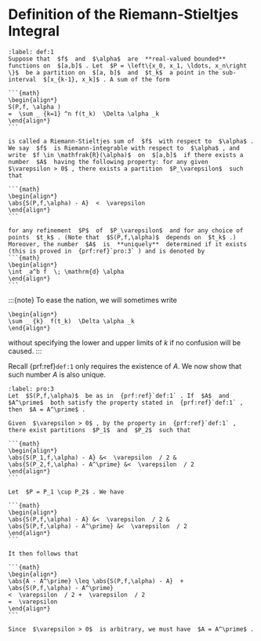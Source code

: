 # Definition of the Riemann-Stieltjes Integral

````{prf:definition}
:label: def:1
Suppose that  $f$  and  $\alpha$  are  **real-valued bounded**  functions on  $[a,b]$ . Let  $P = \left\{x_0, x_1, \ldots, x_n\right \}$  be a partition on  $[a, b]$  and  $t_k$  a point in the sub-interval  $[x_{k-1}, x_k]$ . A sum of the form

```{math}
\begin{align*}
S(P,f, \alpha )
=  \sum _ {k=1} ^n f(t_k)  \Delta \alpha _k
\end{align*}
```

is called a Riemann-Stieltjes sum of  $f$  with respect to  $\alpha$ . We say  $f$  is Riemann-integrable with respect to  $\alpha$ , and write  $f \in \mathfrak{R}(\alpha)$  on  $[a,b]$  if there exists a number  $A$  having the following property: for any given  $\varepsilon > 0$ , there exists a partition  $P_\varepsilon$  such that

```{math}
\begin{align*}
\abs{S(P,f,\alpha) - A}  <  \varepsilon
\end{align*}
```

for any refinement  $P$  of  $P_\varepsilon$  and for any choice of points  $t_k$ . (Note that  $S(P,f,\alpha)$  depends on  $t_k$ .) Moreover, the number  $A$  is  **uniquely**  determined if it exists (this is proved in  {prf:ref}`pro:3` ) and is denoted by
```{math}
\begin{align*}
\int _a^b f  \; \mathrm{d} \alpha
\end{align*}
```
````

:::{note}
To ease the nation, we will sometimes write

```{math}
\begin{align*}
\sum _ {k}  f(t_k)  \Delta \alpha _k
\end{align*}
```

without specifying the lower and upper limits of  $k$  if no confusion will be caused.
:::


Recall {prf:ref}`def:1` only requires the existence of $A$. We now show that such number $A$ is also unique.


````{prf:proposition}
:label: pro:3
Let  $S(P,f,\alpha)$  be as in  {prf:ref}`def:1` . If  $A$  and  $A^\prime$  both satisfy the property stated in  {prf:ref}`def:1` , then  $A = A^\prime$ .
````

````{prf:proof}
Given  $\varepsilon > 0$ , by the property in  {prf:ref}`def:1` , there exist partitions  $P_1$  and  $P_2$  such that

```{math}
\begin{align*}
\abs{S(P_1,f,\alpha) - A} &<  \varepsilon  / 2 &
\abs{S(P_2,f,\alpha) - A^\prime} &<  \varepsilon  / 2
\end{align*}
```

Let  $P = P_1 \cup P_2$ . We have

```{math}
\begin{align*}
\abs{S(P,f,\alpha) - A} &<  \varepsilon  / 2 &
\abs{S(P,f,\alpha) - A^\prime} &<  \varepsilon  / 2
\end{align*}
```

It then follows that

```{math}
\begin{align*}
\abs{A - A^\prime} \leq \abs{S(P,f,\alpha) - A}  +
\abs{S(P,f,\alpha) - A^\prime}
<  \varepsilon  / 2 +  \varepsilon  / 2
=  \varepsilon
\end{align*}
```

Since  $\varepsilon > 0$  is arbitrary, we must have  $A = A^\prime$ .
````

